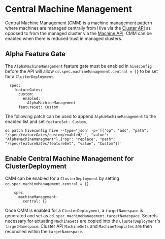 # Central Machine Management

Central Machine Management (CMM) is a machine management pattern where machines are managed centrally from Hive via the [Cluster API](https://github.com/kubernetes-sigs/cluster-api) as opposed to from the managed cluster via the [Machine API](https://github.com/openshift/cluster-api). CMM can be enabled when there is reduced trust in managed clusters.

## Alpha Feature Gate

The `AlphaMachineManagement` feature gate must be enabled in `hiveconfig` before the API will allow `cd.spec.machineManagement.central = {}` to be set for a `ClusterDeployment`.

```
  spec:
    featureGates:
      custom:
        enabled:
        - AlphaMachineManagement
      featureSet: Custom
```

The following patch can be used to append `AlphaMachineManagement` to the enabled list and set `featureSet: Custom`,

```
oc patch hiveconfig hive --type='json' -p='[{"op": "add", "path": "/spec/featureGates/custom/enabled/-", "value": "AlphaMachineManagment"},{"op": "replace", "path": "/spec/featureGates/featureSet", "value": "Custom"}]'
```

## Enable Central Machine Management for ClusterDeployment

CMM can be enabled for a `ClusterDeployment` by setting `cd.spec.machineManagement.central = {}`.

```
    spec:
      machineManagement:
        central: {}
```

Once CMM is enabled for a `ClusterDeployment`, a `targetNamespace` is generated and set as `cd.spec.machineManagement.targetNamespace`. Secrets necessary for actuating `MachineSets` are copied into the `ClusterDeployment`'s `targetNamespace`. Cluster API `MachineSets` and `MachineTemplates` are then reconciled within the `targetNamespace`.
